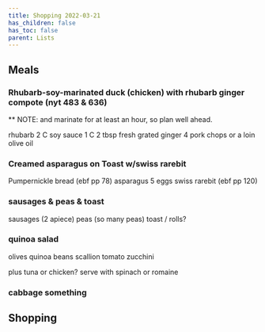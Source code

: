```yaml
---
title: Shopping 2022-03-21
has_children: false
has_toc: false
parent: Lists
---
```


## Meals

### Rhubarb-soy-marinated duck (chicken) with rhubarb ginger compote (nyt 483 & 636)
** NOTE: and marinate for at least an hour, so plan well ahead.

rhubarb 2 C
soy sauce 1 C
2 tbsp fresh grated ginger
4 pork chops or a loin
olive oil

### Creamed asparagus on Toast w/swiss rarebit
Pumpernickle bread (ebf pp 78)
asparagus
5 eggs
swiss rarebit (ebf pp 120)

### sausages & peas & toast
sausages (2 apiece)
peas (so many peas)
toast / rolls?

### quinoa salad
olives
quinoa
beans
scallion
tomato
zucchini

plus tuna or chicken?
serve with spinach or romaine


### cabbage something


## Shopping


